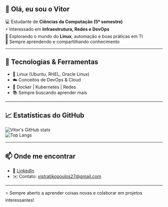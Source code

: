 ## 👋 Olá, eu sou o Vitor  

💻 Estudante de **Ciências da Computação (5º semestre)**  
⚡ Interessado em **Infraestrutura, Redes e DevOps**  
🐧 Explorando o mundo do **Linux**, automação e boas práticas em TI  
🚀 Sempre aprendendo e compartilhando conhecimento  

---

## 🚀 Tecnologias & Ferramentas
- 🐧 Linux (Ubuntu, RHEL, Oracle Linux)  
- ☁️ Conceitos de DevOps & Cloud  
- 🔧 Docker | Kubernetes | Redes  
- 📚 Sempre buscando aprender mais  

---

## 📈 Estatísticas do GitHub
![Vitor's GitHub stats](https://github-readme-stats.vercel.app/api?username=SEU-USUARIO&show_icons=true&theme=tokyonight)  
![Top Langs](https://github-readme-stats.vercel.app/api/top-langs/?username=SEU-USUARIO&layout=compact&theme=tokyonight)

---

## 📫 Onde me encontrar
- 💼 [LinkedIn](https://www.linkedin.com/feed/)  
- ✉️ Contato: vistratikopoulos27@gmail.com 

---
⭐ Sempre aberto a aprender coisas novas e colaborar em projetos interessantes!
